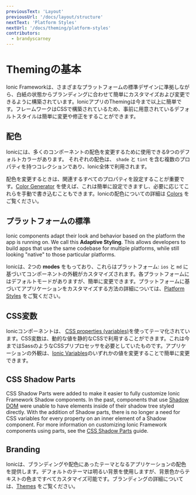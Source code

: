 ```yaml
---
previousText: 'Layout'
previousUrl: '/docs/layout/structure'
nextText: 'Platform Styles'
nextUrl: '/docs/theming/platform-styles'
contributors:
  - brandyscarney
---
```


# Themingの基本

Ionic Frameworkは、さまざまなプラットフォームの標準デザインに準拠しながら、白紙の状態からブランディングに合わせて簡単にカスタマイズおよび変更できるように構築されています。IonicアプリのThemingは今まで以上に簡単です。フレームワークはCSSで構築されているため、事前に用意されているデフォルトスタイルは簡単に変更や修正をすることができます。


## 配色

Ionicには、多くのコンポーネントの配色を変更するために使用できる9つのデフォルトカラーがあります。 それぞれの配色は、 `shade` と `tint` を含む複数のプロパティを持つコレクションであり、Ionic全体で利用されます。

配色を変更するときは、関連するすべてのプロパティを設定することが重要です。[Color Generator](/docs/theming/color-generator) を使えば、これは簡単に設定できますし、必要に応じてこれらを手動で書き込むこともできます。Ionicの配色についての詳細は [Colors](/docs/theming/colors) をご覧ください。

<color-accordion></color-accordion>


## プラットフォームの標準

Ionic components adapt their look and behavior based on the platform the app is running on. We call this <strong>Adaptive Styling</strong>. This allows developers to build apps that use the same codebase for multiple platforms, while still looking "native" to those particular platforms.

Ionicは、2つの **modes** をもっており、これらはプラットフォーム: `ios` と `md` に基づいてコンポーネントの外観がカスタマイズされます。各プラットフォームにはデフォルトモードがありますが、簡単に変更できます。プラットフォームに基づいてアプリケーションをカスタマイズする方法の詳細については、[Platform Styles](/docs/theming/platform-styles) をご覧ください。


## CSS変数

Ionicコンポーネントは、 <a href="https://developer.mozilla.org/en-US/docs/Web/CSS/Using_CSS_variables" target="_blank" rel="noopener noreferrer">CSS properties (variables)</a>を使ってテーマ化されています。CSS変数は、動的な値を静的なCSSで利用することができます。これは今まではSassのようなCSSプリプロセッサを必要としていたものです。アプリケーションの外観は、[Ionic Variables](/docs/theming/css-variables#ionic-variables)のいずれかの値を変更することで簡単に変更できます。


## CSS Shadow Parts

CSS Shadow Parts were added to make it easier to fully customize Ionic Framework Shadow components. In the past, components that use <a href="https://developer.mozilla.org/en-US/docs/Web/Web_Components/Using_shadow_DOM" target="_blank" rel="noopener noreferrer">Shadow DOM</a> were unable to have elements inside of their shadow tree styled directly. With the addition of Shadow parts, there is no longer a need for CSS variables for every property on an inner element of a Shadow component. For more information on customizing Ionic Framework components using parts, see the [CSS Shadow Parts](/docs/theming/css-shadow-parts) guide.

## Branding

Ionicは、ブランディングや配色にあったテーマとなるアプリケーションの配色を提供します。デフォルトのテーマは明るい背景を使用しますが、背景色からテキストの色まですべてカスタマイズ可能です。ブランディングの詳細については、[Themes](/docs/theming/themes) をご覧ください。
